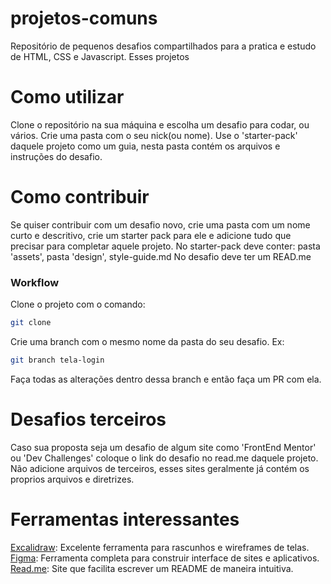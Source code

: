 # projetos-comuns
Repositório de pequenos desafios compartilhados para a pratica e estudo de HTML, CSS e Javascript. Esses projetos 


# Como utilizar
Clone o repositório na sua máquina e escolha um desafio para codar, ou vários. Crie uma pasta com o seu nick(ou nome).
Use o 'starter-pack' daquele projeto como um guia, nesta pasta contém os arquivos e instruções do desafio.


# Como contribuir
Se quiser contribuir com um desafio novo, crie uma pasta com um nome curto e descritivo, crie um starter pack para ele e adicione tudo que precisar para completar aquele projeto.
No starter-pack deve conter: pasta 'assets', pasta 'design', style-guide.md 
No desafio deve ter um READ.me

### Workflow
Clone o projeto com o comando: 
```bash
git clone 
```

Crie uma branch com o mesmo nome da pasta do seu desafio. Ex:
```bash
git branch tela-login
```
Faça todas as alterações dentro dessa branch e então faça um PR com ela.


# Desafios terceiros
Caso sua proposta seja um desafio de algum site como 'FrontEnd Mentor' ou 'Dev Challenges' coloque o link do desafio no read.me daquele projeto. Não adicione arquivos de terceiros, esses sites geralmente já contém os proprios arquivos e diretrizes.


# Ferramentas interessantes
[Excalidraw](https://excalidraw.com/): Excelente ferramenta para rascunhos e wireframes de telas.
[Figma](https://www.figma.com/): Ferramenta completa para construir interface de sites e aplicativos.
[Read.me](https://readme.so/pt): Site que facilita escrever um README de maneira intuitiva.